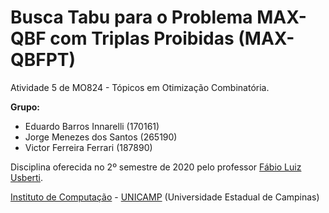 Busca Tabu para o Problema MAX-QBF com Triplas Proibidas (MAX-QBFPT)
================================

Atividade 5 de MO824 - Tópicos em Otimização Combinatória.

**Grupo:**
  - Eduardo Barros Innarelli (170161)
  - Jorge Menezes dos Santos (265190)
  - Victor Ferreira Ferrari (187890)

Disciplina oferecida no 2º semestre de 2020 pelo professor [Fábio Luiz Usberti](https://www.ic.unicamp.br/~fusberti/).

[Instituto de Computação](http://ic.unicamp.br/) - [UNICAMP](http://www.unicamp.br/unicamp/) (Universidade Estadual de Campinas)